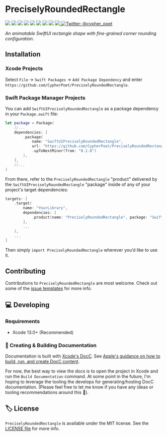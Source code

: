 # PreciselyRoundedRectangle

<!-- Header Logo -->

<!-- <div align="center">
   <img width="600px" src="./Extras/banner-logo.png" alt="Banner Logo">
</div> -->


<!-- Badges -->

<p>
    <img src="https://img.shields.io/badge/Swift-5.5-F06C33.svg" />
    <img src="https://img.shields.io/badge/iOS-14.0+-865EFC.svg" />
    <img src="https://img.shields.io/badge/iPadOS-14.0+-F65EFC.svg" />
    <img src="https://img.shields.io/badge/macOS-11.0+-179AC8.svg" />
    <img src="https://img.shields.io/badge/tvOS-14.0+-41465B.svg" />
    <img src="https://img.shields.io/badge/watchOS-7.0+-1FD67A.svg" />
    <img src="https://img.shields.io/badge/License-MIT-blue.svg" />
    <img src="https://github.com/CypherPoet/PreciselyRoundedRectangle/workflows/Build%20&%20Test/badge.svg" />
    <a href="https://github.com/apple/swift-package-manager">
      <img src="https://img.shields.io/badge/spm-compatible-brightgreen.svg?style=flat" />
    </a>
    <a href="https://twitter.com/cypher_poet">
        <img src="https://img.shields.io/badge/Contact-@cypher_poet-lightgrey.svg?style=flat" alt="Twitter: @cypher_poet" />
    </a>
</p>


<p align="center">

_An animatable SwiftUI rectangle shape with fine-grained corner rounding configuration._

<p />


## Installation

### Xcode Projects

Select `File` -> `Swift Packages` -> `Add Package Dependency` and enter `https://github.com/CypherPoet/PreciselyRoundedRectangle`.


### Swift Package Manager Projects

You can add `SwiftUIPreciselyRoundedRectangle` as a package dependency in your `Package.swift` file:

```swift
let package = Package(
    //...
    dependencies: [
        .package(
            name: "SwiftUIPreciselyRoundedRectangle",
            url: "https://github.com/CypherPoet/PreciselyRoundedRectangle",
            .upToNextMinor(from: "0.1.0")
        ),
    ],
    //...
)
```

From there, refer to the `PreciselyRoundedRectangle` "product" delivered by the `SwiftUIPreciselyRoundedRectangle` "package" inside of any of your project's target dependencies:

```swift
targets: [
    .target(
        name: "YourLibrary",
        dependencies: [
            .product(name: "PreciselyRoundedRectangle", package: "SwiftUIPreciselyRoundedRectangle"),
        ],
        ...
    ),
    ...
]
```

Then simply `import PreciselyRoundedRectangle` wherever you’d like to use it.


<!-- ## Usage



## 🗺 Roadmap

- World Domination
 -->


## Contributing

Contributions to `PreciselyRoundedRectangle` are most welcome. Check out some of the [issue templates](./.github/ISSUE_TEMPLATE/) for more info.



## 💻 Developing

### Requirements

- Xcode 13.0+ (Recommended)


### 📜 Creating & Building Documentation

Documentation is built with [Xcode's DocC](https://developer.apple.com/documentation/docc). See [Apple's guidance on how to build, run, and create DocC content](https://developer.apple.com/documentation/docc/api-reference-syntax).

For now, the best way to view the docs is to open the project in Xcode and run the `Build Documentation` command. At some point in the future, I'm hoping to leverage the tooling the develops for generating/hosting DocC documentation. (Please feel free to let me know if you have any ideas or tooling recommendations around this 🙂).


## 🏷 License

`PreciselyRoundedRectangle` is available under the MIT license. See the [LICENSE file](./LICENSE) for more info.
